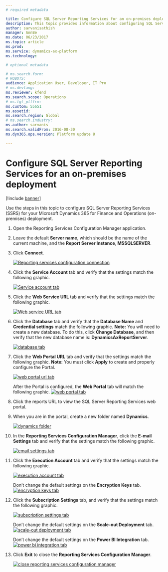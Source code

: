 ```yaml
---
# required metadata

title: Configure SQL Server Reporting Services for an on-premises deployment
description: This topic provides information about configuring SQL Server Reporting Services (SSRS) for an on-premises deployment.
author: sarvanisathish
manager: AnnBe
ms.date: 06/23/2017
ms.topic: article
ms.prod: 
ms.service: dynamics-ax-platform
ms.technology: 

# optional metadata

# ms.search.form: 
# ROBOTS: 
audience: Application User, Developer, IT Pro
# ms.devlang: 
ms.reviewer: kfend
ms.search.scope: Operations
# ms.tgt_pltfrm: 
ms.custom: 55651
ms.assetid: 
ms.search.region: Global
# ms.search.industry: 
ms.author: sarvanis
ms.search.validFrom: 2016-08-30
ms.dyn365.ops.version: Platform update 8

---
```

# Configure SQL Server Reporting Services for an on-premises deployment

[!include [banner](../includes/banner.md)]

Use the steps in this topic to configure SQL Server Reporting Services (SSRS) for your Microsoft Dynamics 365 for Finance and Operations (on-premises) deployment.

1. Open the Reporting Services Configuration Manager application.
2. Leave the default **Server name**, which should be the name of the current machine, and the **Report Server Instance**, **MSSQLSERVER**. 
3. Click **Connect**.
   
   [![Reporting services configuration connection](./media/ssrs-config-manager-01.png)](./media/ssrs-config-manager-01.png)
   
4. Click the **Service Account** tab and verify that the settings match the following graphic.

    [![Service account tab](./media/ssrs-config-manager-02.png)](./media/ssrs-config-manager-02.png)
    
5. Click the **Web Service URL** tab and verify that the settings match the following graphic. 

    [![Web service URL tab](./media/ssrs-config-manager-03.png)](./media/ssrs-config-manager-03.png) 
    
6. Click the **Database** tab and verify that the **Database Name** and **Credential settings** match the following graphic. **Note:** You will need to create a new database. To do this, click **Change Database**, and then verify that the new database name is: **DynamicsAxReportServer**.

    [![database tab](./media/ssrs-config-manager-04.png)](./media/ssrs-config-manager-04.png)
    
7. Click the **Web Portal URL** tab and verify that the settings match the following graphic. **Note:** You must click **Apply** to create and properly configure the Portal.

    [![web portal url tab](./media/ssrs-config-manager-05.png)](./media/ssrs-config-manager-05.png)
    
   After the Portal is configured, the **Web Portal** tab will match the following graphic.
    [![web portal tab](./media/ssrs-config-manager-06.png)](./media/ssrs-config-manager-06.png)
    
8. Click the reports URL to view the SQL Server Reporting Services web portal. 
9. When you are in the portal, create a new folder named **Dynamics**.

   [![dynamics folder](./media/ssrs-config-manager-07.png)](./media/ssrs-config-manager-07.png)
    
10. In the **Reporting Services Configuration Manager**, click the **E-mail Settings** tab and verify that the settings match the following graphic.

    [![email settings tab](./media/ssrs-config-manager-08.png)](./media/ssrs-config-manager-08.png)
    
11. Click the **Execution Account** tab and verify that the settings match the following graphic.

    [![execution account tab](./media/ssrs-config-manager-09.png)](./media/ssrs-config-manager-09.png)
    
    Don’t change the default settings on the **Encryption Keys** tab.
    [![encryption keys tab](./media/ssrs-config-manager-10.png)](./media/ssrs-config-manager-10.png)
    
12. Click the **Subscription Settings** tab, and verify that the settings match the following graphic.

    [![subscription settings tab](./media/ssrs-config-manager-11.png)](./media/ssrs-config-manager-11.png)
    
    Don’t change the default settings on the **Scale-out Deployment** tab.
    [![scale-out deployment tab](./media/ssrs-config-manager-12.png)](./media/ssrs-config-manager-12.png)
    
    Don’t change the default settings on the **Power BI Integration** tab.
    [![power bi integration tab](./media/ssrs-config-manager-13.png)](./media/ssrs-config-manager-13.png) 
    
13. Click **Exit** to close the **Reporting Services Configuration Manager**.

    [![close reporting services configuration manager](./media/ssrs-config-manager-14.png)](./media/ssrs-config-manager-14.png)
    

